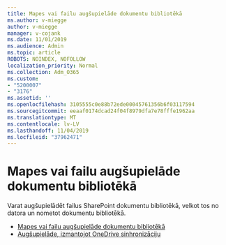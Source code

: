 ```yaml
---
title: Mapes vai failu augšupielāde dokumentu bibliotēkā
ms.author: v-miegge
author: v-miegge
manager: v-cojank
ms.date: 11/01/2019
ms.audience: Admin
ms.topic: article
ROBOTS: NOINDEX, NOFOLLOW
localization_priority: Normal
ms.collection: Adm_O365
ms.custom:
- "5200007"
- "3176"
ms.assetid: ''
ms.openlocfilehash: 3105555c0e88b72ede00045761356b6f03117594
ms.sourcegitcommit: eeaaf0174dcad24f04f8979dfa7e78fffe1962aa
ms.translationtype: MT
ms.contentlocale: lv-LV
ms.lasthandoff: 11/04/2019
ms.locfileid: "37962471"
---
```

# <a name="upload-a-folder-or-files-to-a-document-library"></a>Mapes vai failu augšupielāde dokumentu bibliotēkā

Varat augšupielādēt failus SharePoint dokumentu bibliotēkā, velkot tos no datora un nometot dokumentu bibliotēkā.

* [Mapes vai failu augšupielāde dokumentu bibliotēkā](https://support.office.com/article/upload-a-folder-or-files-to-a-document-library-eb18fcba-c953-4d45-8d90-8da66edeacdb)
* [Augšupielāde, izmantojot OneDrive sinhronizāciju](https://support.office.com/article/sync-files-with-onedrive-in-windows-615391c4-2bd3-4aae-a42a-858262e42a49)